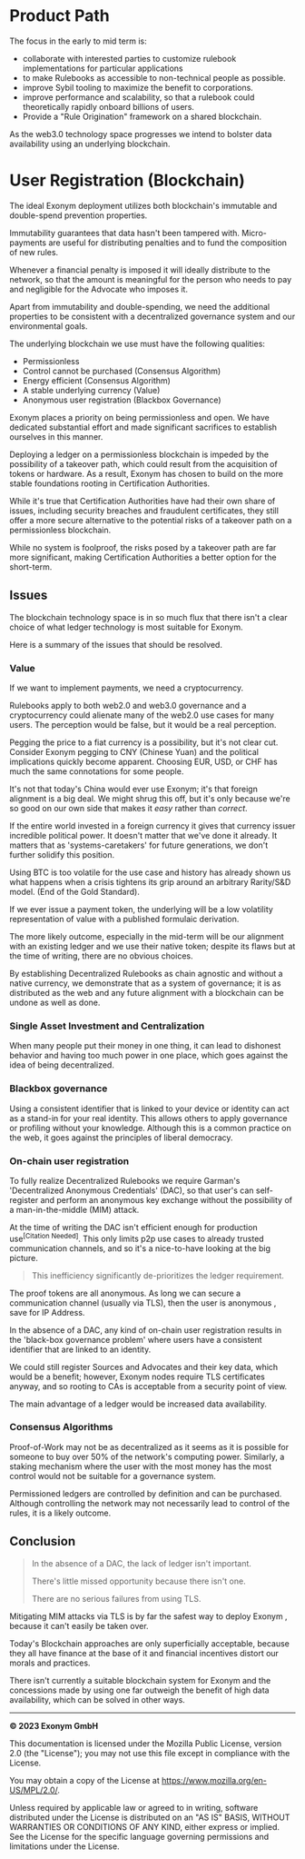# Product Path
The focus in the early to mid term is: 
- collaborate with interested parties to customize rulebook implementations for particular applications
- to make Rulebooks as accessible to non-technical people as possible. 
- improve Sybil tooling to maximize the benefit to corporations.
- improve performance and scalability, so that a rulebook could theoretically rapidly onboard billions of users.
- Provide a "Rule Origination" framework on a shared blockchain.

As the web3.0 technology space progresses we intend to bolster 
data availability using an underlying blockchain.

# User Registration (Blockchain)
The ideal Exonym deployment utilizes both blockchain's immutable 
and double-spend prevention properties.

Immutability guarantees that data hasn't been tampered with. Micro-payments
are useful for distributing penalties and to fund the composition
of new rules.

Whenever a financial penalty is imposed it will ideally distribute to 
the network, so that the amount is meaningful for the person who needs 
to pay and negligible for the Advocate who imposes it.

Apart from immutability and double-spending, we need
the additional properties to be consistent with a decentralized
governance system and our environmental goals.

The underlying blockchain we use must have the following qualities:
- Permissionless
- Control cannot be purchased (Consensus Algorithm)
- Energy efficient (Consensus Algorithm)
- A stable underlying currency (Value)
- Anonymous user registration (Blackbox Governance)

Exonym places a priority on being permissionless and open. We have
 dedicated substantial effort and made significant sacrifices to 
 establish ourselves in this manner. 
 
 Deploying a ledger on a permissionless blockchain is impeded by 
 the possibility of a takeover path, which could result from the 
 acquisition of tokens or hardware. As a result, Exonym has chosen 
 to build on the more stable foundations rooting in 
 Certification Authorities.

 While it's true that Certification Authorities have had their own 
 share of issues, including security breaches and fraudulent 
 certificates, they still offer a more secure alternative to 
 the potential risks of a takeover path on a permissionless blockchain. 
 
 While no system is foolproof, the risks posed by a takeover path 
 are far more significant, making Certification Authorities a better 
 option for the short-term.

## Issues
The blockchain technology space is in so much flux that there isn't 
a clear choice of what ledger technology is most suitable for Exonym.

Here is a summary of the issues that should be resolved.

### Value
If we want to implement payments, we need a cryptocurrency.  

Rulebooks apply to both web2.0 and web3.0 governance 
and a cryptocurrency could alienate many of the web2.0 use cases for 
many users.  The perception would be false, but it would be a real 
perception.

Pegging the price to a fiat currency is a possibility, but it's not clear
cut.  Consider Exonym pegging to CNY (Chinese Yuan) and the political 
implications quickly become apparent.  Choosing EUR, USD, or CHF has much 
the same connotations for some people.

It's not that today's China would ever use Exonym; it's that foreign alignment 
is a big deal. We might shrug this off, but it's only because we're so good 
on our own side that makes it _easy_ rather than _correct_. 

If the entire world invested in a foreign currency it gives that currency issuer 
incredible political power. It doesn't matter that we've done it 
already. It matters that as 'systems-caretakers' for future generations,
we don't further solidify this position.

Using BTC is too volatile for the use case and history has already
shown us what happens when a crisis tightens its grip around an 
arbitrary Rarity/S&D model. (End of the Gold Standard).

If we ever issue a payment token, the underlying will be a 
low volatility representation of value with a published 
formulaic derivation.

The more likely outcome, especially in the mid-term will be our 
alignment with an existing ledger and we use their native token;
despite its flaws but at the time of writing, there are no 
obvious choices.

By establishing Decentralized Rulebooks as chain agnostic and 
without a native currency, we demonstrate that as a system of 
governance; it is as distributed as the web and any future 
alignment with a blockchain can be undone as well as done.

### Single Asset Investment and Centralization
When many people put their money in one thing, it can 
lead to dishonest behavior and having too much power 
in one place, which goes against the idea of being decentralized.

### Blackbox governance
Using a consistent identifier that is linked to your device or identity 
can act as a stand-in for your real identity. This allows others to 
apply governance or profiling without your knowledge. Although this 
is a common practice on the web, it goes against the principles of 
liberal democracy.

### On-chain user registration
To fully realize Decentralized Rulebooks we require Garman's 
'Decentralized Anonymous Credentials' (DAC), so that user's can 
self-register and perform an anonymous key exchange without the 
possibility of a man-in-the-middle (MIM) attack.  

At the time of writing the DAC isn't efficient enough for 
production use<sup>[Citation Needed]</sup>.
 This only limits p2p use cases to already trusted 
 communication channels, and so it's a nice-to-have 
 looking at the big picture.

 > This inefficiency significantly de-prioritizes the ledger requirement.

The proof tokens are all anonymous.  As long we can secure a
communication channel (usually via TLS), then the user is anonymous
, save for IP Address.

In the absence of a DAC, any kind of on-chain user registration 
results in the 'black-box governance problem' where
users have a consistent identifier that are linked to an identity.

We could still register Sources and Advocates and their key data, which
would be a benefit; however, Exonym nodes require TLS certificates anyway,
and so rooting to CAs is acceptable from a security point of view. 

The main advantage of a ledger would be increased data availability. 


### Consensus Algorithms
Proof-of-Work may not be as decentralized as it seems as it is possible 
for someone to buy over 50% of the network's computing power. Similarly, 
a staking mechanism where the user with the most money has the most 
control would not be suitable for a governance system. 

Permissioned ledgers are controlled by definition and can be purchased. 
Although controlling the network may not necessarily lead to control of the rules, 
it is a likely outcome.

## Conclusion
> In the absence of a DAC, the lack of ledger isn't important.  
> 
> There's little missed opportunity because there isn't one.
>
> There are no serious failures from using TLS.

Mitigating MIM attacks via TLS is by far the safest way to deploy Exonym
, because it can't easily be taken over.

Today's Blockchain approaches are only superficially acceptable, because 
they all have finance at the base of it and financial incentives 
distort our morals and practices.

There isn't currently a suitable blockchain system for Exonym and the 
concessions made by using one far outweigh the benefit of high 
data availability, which can be solved in other ways.

_______

__&copy; 2023 Exonym GmbH__

This documentation is licensed under the Mozilla Public License, version 2.0 (the "License"); you may not use this file except in compliance with the License.

You may obtain a copy of the License at https://www.mozilla.org/en-US/MPL/2.0/.

Unless required by applicable law or agreed to in writing, software distributed under the License is distributed on an "AS IS" BASIS, WITHOUT WARRANTIES OR CONDITIONS OF ANY KIND, either express or implied. See the License for the specific language governing permissions and limitations under the License.

